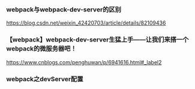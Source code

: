 ### webpack与webpack-dev-server的区别
https://blog.csdn.net/weixin_42420703/article/details/82109436

### 【webpack】webpack-dev-server生猛上手——让我们来搭一个webpack的微服务器吧！
https://www.cnblogs.com/penghuwan/p/6941616.html#_label2

### webpack之devServer配置





